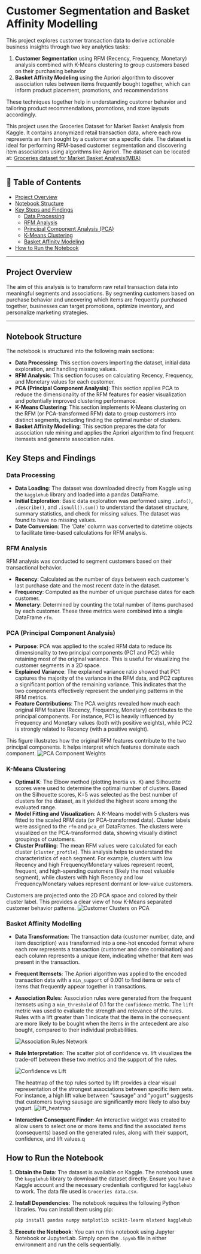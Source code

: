# Customer Segmentation and Basket Affinity Modelling

This project explores customer transaction data to derive actionable business insights through two key analytics tasks:

1. **Customer Segmentation** using RFM (Recency, Frequency, Monetary) analysis combined with K-Means clustering to group customers based on their purchasing behavior
2. **Basket Affinity Modeling** using the Apriori algorithm to discover association rules between items frequently bought together, which can inform product placement, promotions, and recommendations

These techniques together help in understanding customer behavior and tailoring product recommendations, promotions, and store layouts accordingly.

This project uses the Groceries Dataset for Market Basket Analysis from Kaggle. It contains anonymized retail transaction data, where each row represents an item bought by a customer on a specific date. The dataset is ideal for performing RFM-based customer segmentation and discovering item associations using algorithms like Apriori. The dataset can be located at: [Groceries dataset for Market Basket Analysis(MBA)](https://www.kaggle.com/datasets/rashikrahmanpritom/groceries-dataset-for-market-basket-analysismba)

---

## 📑 Table of Contents

- [Project Overview](#project-overview)
- [Notebook Structure](#notebook-structure)
- [Key Steps and Findings](#key-steps-and-findings)
  - [Data Processing](#data-processing)
  - [RFM Analysis](#rfm-analysis)
  - [Principal Component Analysis (PCA)](#principal-component-analysis-pca)
  - [K-Means Clustering](#k-means-clustering)
  - [Basket Affinity Modeling](#basket-affinity-modelling)
- [How to Run the Notebook](#how-to-run-the-notebook)
  
---

## Project Overview

The aim of this analysis is to transform raw retail transaction data into meaningful segments and associations. By segmenting customers based on purchase behavior and uncovering which items are frequently purchased together, businesses can target promotions, optimize inventory, and personalize marketing strategies.

---


## Notebook Structure

The notebook is structured into the following main sections:

-   **Data Processing**: This section covers importing the dataset, initial data exploration, and handling missing values.
-   **RFM Analysis**: This section focuses on calculating Recency, Frequency, and Monetary values for each customer.
-   **PCA (Principal Component Analysis)**: This section applies PCA to reduce the dimensionality of the RFM features for easier visualization and potentially improved clustering performance.
-   **K-Means Clustering**: This section implements K-Means clustering on the RFM (or PCA-transformed RFM) data to group customers into distinct segments, including finding the optimal number of clusters.
-   **Basket Affinity Modelling**: This section prepares the data for association rule mining and applies the Apriori algorithm to find frequent itemsets and generate association rules.

## Key Steps and Findings

### Data Processing

- **Data Loading**: The dataset was downloaded directly from Kaggle using the `kagglehub` library and loaded into a pandas DataFrame.
- **Initial Exploration**: Basic data exploration was performed using `.info()`, `.describe()`, and `.isnull().sum()` to understand the dataset structure, summary statistics, and check for missing values. The dataset was found to have no missing values.
- **Date Conversion**: The 'Date' column was converted to datetime objects to facilitate time-based calculations for RFM analysis.

### RFM Analysis

RFM analysis was conducted to segment customers based on their transactional behavior.
- **Recency**: Calculated as the number of days between each customer's last purchase date and the most recent date in the dataset.
- **Frequency**: Computed as the number of unique purchase dates for each customer.
- **Monetary**: Determined by counting the total number of items purchased by each customer.
These three metrics were combined into a single DataFrame `rfm`.

### PCA (Principal Component Analysis)

- **Purpose**: PCA was applied to the scaled RFM data to reduce its dimensionality to two principal components (PC1 and PC2) while retaining most of the original variance. This is useful for visualizing the customer segments in a 2D space.
- **Explained Variance**: The explained variance ratio showed that PC1 captures the majority of the variance in the RFM data, and PC2 captures a significant portion of the remaining variance. This indicates that the two components effectively represent the underlying patterns in the RFM metrics.
- **Feature Contributions**: The PCA weights revealed how much each original RFM feature (Recency, Frequency, Monetary) contributes to the principal components. For instance, PC1 is heavily influenced by Frequency and Monetary values (both with positive weights), while PC2 is strongly related to Recency (with a positive weight).

This figure illustrates how the original RFM features contribute to the two principal components. It helps interpret which features dominate each component.
![PCA Component Weights](./figures/pca_loadings.jpg)

### K-Means Clustering

- **Optimal K**: The Elbow method (plotting Inertia vs. K) and Silhouette scores were used to determine the optimal number of clusters. Based on the Silhouette scores, K=5 was selected as the best number of clusters for the dataset, as it yielded the highest score among the evaluated range.
- **Model Fitting and Visualization**: A K-Means model with 5 clusters was fitted to the scaled RFM data (or PCA-transformed data). Cluster labels were assigned to the `rfm` and `pca_df` DataFrames. The clusters were visualized on the PCA-transformed data, showing visually distinct groupings of customers.
- **Cluster Profiling**: The mean RFM values were calculated for each cluster (`cluster_profile`). This analysis helps to understand the characteristics of each segment. For example, clusters with low Recency and high Frequency/Monetary values represent recent, frequent, and high-spending customers (likely the most valuable segment), while clusters with high Recency and low Frequency/Monetary values represent dormant or low-value customers.

Customers are projected onto the 2D PCA space and colored by their cluster label. This provides a clear view of how K-Means separated customer behavior patterns.
![Customer Clusters on PCA](./figures/pca_clusters.jpg)


### Basket Affinity Modelling

- **Data Transformation**: The transaction data (customer number, date, and item description) was transformed into a one-hot encoded format where each row represents a transaction (customer and date combination) and each column represents a unique item, indicating whether that item was present in the transaction.
- **Frequent Itemsets**: The Apriori algorithm was applied to the encoded transaction data with a `min_support` of 0.001 to find items or sets of items that frequently appear together in transactions.
- **Association Rules**: Association rules were generated from the frequent itemsets using a `min_threshold` of 0.1 for the `confidence` metric. The `lift` metric was used to evaluate the strength and relevance of the rules. Rules with a lift greater than 1 indicate that the items in the consequent are more likely to be bought when the items in the antecedent are also bought, compared to their individual probabilities.

  ![Association Rules Network](./figures/association_rules_network.jpg)
  
- **Rule Interpretation**: The scatter plot of confidence vs. lift visualizes the trade-off between these two metrics and the support of the rules.

  ![Confidence vs Lift](./figures/confidence_vs_lift.jpg)

  The heatmap of the top rules sorted by lift provides a clear visual representation of the strongest associations between specific item sets. For instance, a high lift value between "sausage" and "yogurt" suggests that customers buying sausage are significantly more likely to also buy yogurt.
  ![lift_heatmap](./figures/lift_heatmap.jpg)
  
- **Interactive Consequent Finder**: An interactive widget was created to allow users to select one or more items and find the associated items (consequents) based on the generated rules, along with their support, confidence, and lift values.q



## How to Run the Notebook

1.  **Obtain the Data**: The dataset is available on Kaggle. The notebook uses the `kagglehub` library to download the dataset directly. Ensure you have a Kaggle account and the necessary credentials configured for `kagglehub` to work. The data file used is `Groceries data.csv`.

2.  **Install Dependencies**: The notebook requires the following Python libraries. You can install them using pip:
    ```bash
    pip install pandas numpy matplotlib scikit-learn mlxtend kagglehub seaborn ipywidgets networkx
    ```

3.  **Execute the Notebook**: You can run this notebook using Jupyter Notebook or JupyterLab. Simply open the `.ipynb` file in either environment and run the cells sequentially.

